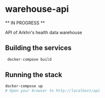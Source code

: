 # warehouse-api

** IN PROGRESS **

API of Arkhn's health data warehouse

## Building the services

```bash
 docker-compose build
```

## Running the stack

```bash
docker-compose up
# Open your browser to http://localhost/api
```
